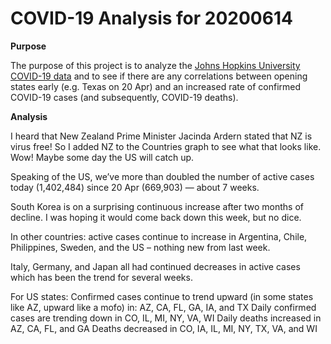 # COVID-19 Analysis for 20200614

<b>Purpose</b>

The purpose of this project is to analyze the [Johns Hopkins University COVID-19 data](https://github.com/CSSEGISandData/COVID-19) and to see if there are any correlations between opening states early (e.g. Texas on 20 Apr) and an increased rate of confirmed COVID-19 cases (and subsequently, COVID-19 deaths).

<b>Analysis</b>

I heard that New Zealand Prime Minister Jacinda Ardern stated that NZ is virus free! So I added NZ to the Countries graph to see what that looks like. Wow! Maybe some day the US will catch up.

Speaking of the US, we’ve more than doubled the number of active cases today (1,402,484) since 20 Apr (669,903) — about 7 weeks.

South Korea is on a surprising continuous increase after two months of decline. I was hoping it would come back down this week, but no dice.

In other countries: active cases continue to increase in Argentina, Chile, Philippines, Sweden, and the US – nothing new from last week.

Italy, Germany, and Japan all had continued decreases in active cases which has been the trend for several weeks.

For US states:
Confirmed cases continue to trend upward (in some states like AZ, upward like a mofo) in: AZ, CA, FL, GA, IA, and TX
Daily confirmed cases are trending down in CO, IL, MI, NY, VA, WI
Daily deaths increased in AZ, CA, FL, and GA
Deaths decreased in CO, IA, IL, MI, NY, TX, VA, and WI
